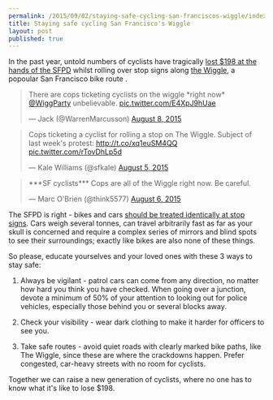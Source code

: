 ```yaml
---
permalink: /2015/09/02/staying-safe-cycling-san-franciscos-wiggle/index.html
title: Staying safe cycling San Francisco's Wiggle
layout: post
published: true
---
```

In the past year, untold numbers of cyclists have tragically [lost $198 at the hands of the SFPD](http://sf.streetsblog.org/2015/08/05/sfpd-park-station-begins-pointless-harassment-of-bike-commuters) whilst rolling over stop signs along [the Wiggle](https://localwiki.org/sf/The_Wiggle), a popoular San Francisco bike route .

<blockquote class="twitter-tweet" lang="en"><p lang="en" dir="ltr">There are cops ticketing cyclists on the wiggle *right now* <a href="https://twitter.com/WiggParty">@WiggParty</a> unbelievable. <a href="http://t.co/E4XpJ9hUae">pic.twitter.com/E4XpJ9hUae</a></p>&mdash; Jack (@WarrenMarcusson) <a href="https://twitter.com/WarrenMarcusson/status/629895526045999104">August 8, 2015</a></blockquote>
<script async src="//platform.twitter.com/widgets.js" charset="utf-8"></script>

<blockquote class="twitter-tweet" lang="en"><p lang="en" dir="ltr">Cops ticketing a cyclist for rolling a stop on The Wiggle. Subject of last week&#39;s protest: <a href="http://t.co/xq1euSM4QQ">http://t.co/xq1euSM4QQ</a> <a href="http://t.co/rTovDhLp5d">pic.twitter.com/rTovDhLp5d</a></p>&mdash; Kale Williams (@sfkale) <a href="https://twitter.com/sfkale/status/628968036360327168">August 5, 2015</a></blockquote>
<script async src="//platform.twitter.com/widgets.js" charset="utf-8"></script>

<blockquote class="twitter-tweet" lang="en"><p lang="en" dir="ltr">***SF cyclists*** Cops are all of the Wiggle right now. Be careful.</p>&mdash; Marc O&#39;Brien (@think5577) <a href="https://twitter.com/think5577/status/629431177162715136">August 6, 2015</a></blockquote>
<script async src="//platform.twitter.com/widgets.js" charset="utf-8"></script>

The SFPD is right - bikes and cars [should be treated identically at stop signs](http://sanfrancisco.cbslocal.com/2015/07/30/wiggle-stop-in-cyclists-bring-san-francisco-traffic-to-a-standstill-wednesday/). Cars weigh several tonnes, can travel arbitrarily fast as far as your skull is concerned and require a complex series of mirrors and blind spots to see their surroundings; exactly like bikes are also none of these things.

So please, educate yourselves and your loved ones with these 3 ways to stay safe:

1. Always be vigilant - patrol cars can come from any direction, no matter how hard you think you have checked. When going over a junction, devote a minimum of 50% of your attention to looking out for police vehicles, especially those behind you or several blocks away.

2. Check your visibility - wear dark clothing to make it harder for officers to see you.

3. Take safe routes - avoid quiet roads with clearly marked bike paths, like The Wiggle, since these are where the crackdowns happen. Prefer congested, car-heavy streets with no room for cyclists.

Together we can raise a new generation of cyclists, where no one has to know what it's like to lose $198.
